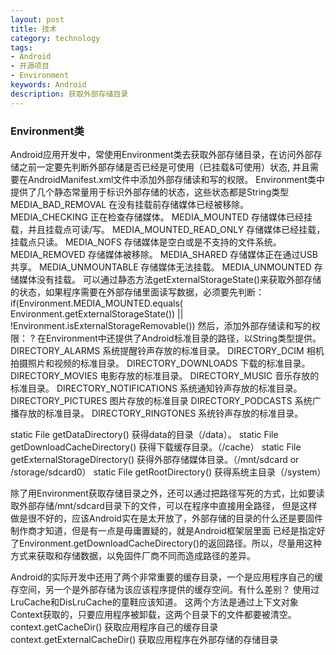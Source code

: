```yaml
---
layout: post
title: 技术
category: technology
tags:
- Android
- 开源项目
- Environment
keywords: Android
description: 获取外部存储目录
---
```


### Environment类

Android应用开发中，常使用Environment类去获取外部存储目录，在访问外部存储之前一定要先判断外部存储是否已经是可使用（已挂载&可使用）状态,
并且需要在AndroidManifest.xml文件中添加外部存储读和写的权限。
Environment类中提供了几个静态常量用于标识外部存储的状态，这些状态都是String类型
MEDIA_BAD_REMOVAL 在没有挂载前存储媒体已经被移除。
MEDIA_CHECKING 正在检查存储媒体。
MEDIA_MOUNTED 存储媒体已经挂载，并且挂载点可读/写。
MEDIA_MOUNTED_READ_ONLY 存储媒体已经挂载，挂载点只读。
MEDIA_NOFS 存储媒体是空白或是不支持的文件系统。
MEDIA_REMOVED 存储媒体被移除。
MEDIA_SHARED 存储媒体正在通过USB共享。
MEDIA_UNMOUNTABLE 存储媒体无法挂载。
MEDIA_UNMOUNTED 存储媒体没有挂载。
可以通过静态方法getExternalStorageState()来获取外部存储的状态，如果程序需要在外部存储里面读写数据，必须要先判断：
if(Environment.MEDIA_MOUNTED.equals(
Environment.getExternalStorageState()) 
|| !Environment.isExternalStorageRemovable())
然后，添加外部存储读和写的权限：
?
<uses-permission android:name="android.permission.READ_EXTERNAL_STORAGE">
<uses-permission android:name="android.permission.WRITE_EXTERNAL_STORAGE"></uses-permission></uses-permission>
在Environment中还提供了Android标准目录的路径，以String类型提供。
DIRECTORY_ALARMS 系统提醒铃声存放的标准目录。
DIRECTORY_DCIM 相机拍摄照片和视频的标准目录。
DIRECTORY_DOWNLOADS 下载的标准目录。
DIRECTORY_MOVIES 电影存放的标准目录。
DIRECTORY_MUSIC 音乐存放的标准目录。
DIRECTORY_NOTIFICATIONS 系统通知铃声存放的标准目录。
DIRECTORY_PICTURES 图片存放的标准目录
DIRECTORY_PODCASTS 系统广播存放的标准目录。
DIRECTORY_RINGTONES 系统铃声存放的标准目录。

static File getDataDirectory() 获得data的目录（/data）。
static File getDownloadCacheDirectory() 获得下载缓存目录。（/cache）
static File getExternalStorageDirectory() 获得外部存储媒体目录。（/mnt/sdcard or /storage/sdcard0）
static File getRootDirectory() 获得系统主目录（/system）

除了用Environment获取存储目录之外，还可以通过把路径写死的方式，比如要读取外部存储/mnt/sdcard目录下的文件，可以在程序中直接用全路径，
但是这样做是很不好的，应该Android实在是太开放了，外部存储的目录的什么还是要固件制作商才知道，但是有一点是毋庸置疑的，就是Android框架层里面
已经是指定好了Environment.getDownloadCacheDirectory()的返回路径。所以，尽量用这种方式来获取和存储数据，以免固件厂商不同而造成路径的差异。

Android的实际开发中还用了两个非常重要的缓存目录，一个是应用程序自己的缓存空间，另一个是外部存储为该应该程序提供的缓存空间。有什么差别？
使用过LruCache和DisLruCache的童鞋应该知道。
这两个方法是通过上下文对象Context获取的，只要应用程序被卸载，这两个目录下的文件都要被清空。
context.getCacheDir() 获取应用程序自己的缓存目录
context.getExternalCacheDir() 获取应用程序在外部存储的存储目录


